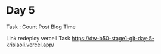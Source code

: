# Day 5

Task : Count Post Blog Time

Link redeploy vercell Task
https://dw-b50-stage1-git-day-5-krislaoli.vercel.app/
